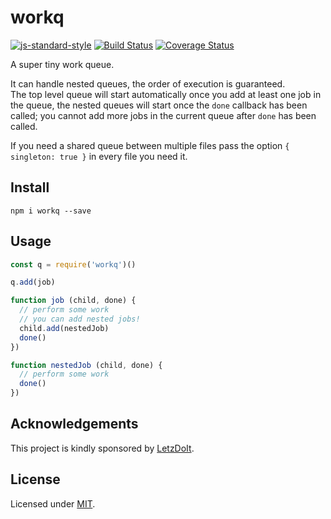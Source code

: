 # workq

[![js-standard-style](https://img.shields.io/badge/code%20style-standard-brightgreen.svg?style=flat)](http://standardjs.com/) [![Build Status](https://travis-ci.org/delvedor/workq.svg?branch=master)](https://travis-ci.org/delvedor/workq) [![Coverage Status](https://coveralls.io/repos/github/delvedor/workq/badge.svg?branch=master)](https://coveralls.io/github/delvedor/workq?branch=master)

A super tiny work queue.

It can handle nested queues, the order of execution is guaranteed.  
The top level queue will start automatically once you add at least one job in the queue, the nested queues will start once the `done` callback has been called; you cannot add more jobs in the current queue after `done` has been called.

If you need a shared queue between multiple files pass the option `{ singleton: true }` in every file you need it.

## Install
```
npm i workq --save
```
## Usage
```js
const q = require('workq')()

q.add(job)

function job (child, done) {
  // perform some work
  // you can add nested jobs!
  child.add(nestedJob)
  done()
})

function nestedJob (child, done) {
  // perform some work
  done()
})
```

## Acknowledgements

This project is kindly sponsored by [LetzDoIt](http://www.letzdoitapp.com/).

## License

Licensed under [MIT](./LICENSE).
